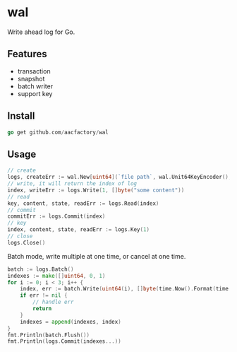 # wal
Write ahead log for Go.

## Features
* transaction
* snapshot
* batch writer
* support key

## Install
```go
go get github.com/aacfactory/wal
```

## Usage
```go
// create
logs, createErr := wal.New[uint64](`file path`, wal.Unit64KeyEncoder(), wal.EnableTransaction(wal.ReadUncommitted))
// write, it will return the index of log
index, writeErr := logs.Write(1, []byte("some content"))
// read 
key, content, state, readErr := logs.Read(index)
// commit
commitErr := logs.Commit(index)
// key
index, content, state, readErr := logs.Key(1)
// close
logs.Close()
```

Batch mode, write multiple at one time, or cancel at one time.
```go
batch := logs.Batch()
indexes := make([]uint64, 0, 1)
for i := 0; i < 3; i++ {
    index, err := batch.Write(uint64(i), []byte(time.Now().Format(time.RFC3339)))
    if err != nil {
        // handle err
        return
    }
    indexes = append(indexes, index)
}
fmt.Println(batch.Flush())
fmt.Println(logs.Commit(indexes...))
```
